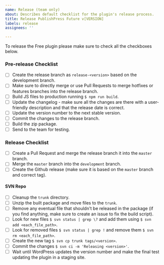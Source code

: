```yaml
---
name: Release (team only)
about: Describes default checklist for the plugin's release process.
title: Release PublishPress Future v[VERSION]
labels: release
assignees: ''

---
```


To release the Free plugin please make sure to check all the checkboxes below.

### Pre-release Checklist

- [ ] Create the release branch as `release-<version>` based on the development branch.
- [ ] Make sure to directly merge or use Pull Requests to merge hotfixes or features branches into the release branch.
- [ ] Build JS files to production running `$ npm run build`.
- [ ] Update the changelog - make sure all the changes are there with a user-friendly description and that the release date is correct.
- [ ] Update the version number to the next stable version.
- [ ] Commit the changes to the release branch.
- [ ] Build the zip package.
- [ ] Send to the team for testing.

### Release Checklist

- [ ] Create a Pull Request and merge the release branch it into the `master` branch.
- [ ] Merge the `master` branch into the `development` branch.
- [ ] Create the Github release (make sure it is based on the `master` branch and correct tag).

#### SVN Repo
- [ ] Cleanup the `trunk` directory.
- [ ] Unzip the built package and move files to the `trunk`.
- [ ] Remove any eventual file that shouldn't be released in the package (if you find anything, make sure to create an issue to fix the build script).
- [ ] Look for new files `$ svn status | grep \?` and add them using `$ svn add <each_file_path>`.
- [ ] Look for removed files `$ svn status | grep !` and remove them `$ svn rm <each_file_path>`.
- [ ] Create the new tag `$ svn cp trunk tags/<version>`.
- [ ] Commit the changes `$ svn ci -m 'Releasing <version>'`.
- [ ] Wait until WordPress updates the version number and make the final test updating the plugin in a staging site.
